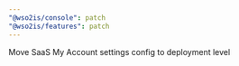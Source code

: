 ```yaml
---
"@wso2is/console": patch
"@wso2is/features": patch
---
```


Move SaaS My Account settings config to deployment level
